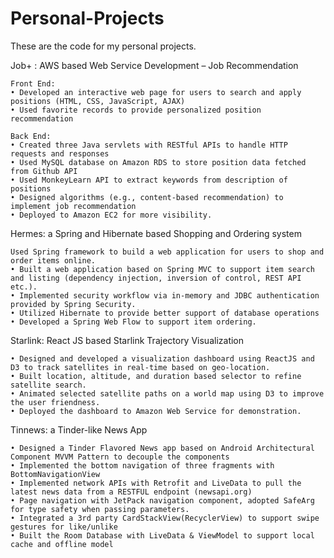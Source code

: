 # Personal-Projects
These are the code for my personal projects.

Job+ : AWS based Web Service Development – Job Recommendation
    
    Front End:
    • Developed an interactive web page for users to search and apply positions (HTML, CSS, JavaScript, AJAX)
    • Used favorite records to provide personalized position recommendation
   
    Back End:
    • Created three Java servlets with RESTful APIs to handle HTTP requests and responses
    • Used MySQL database on Amazon RDS to store position data fetched from Github API
    • Used MonkeyLearn API to extract keywords from description of positions
    • Designed algorithms (e.g., content-based recommendation) to implement job recommendation
    • Deployed to Amazon EC2 for more visibility.

Hermes: a Spring and Hibernate based Shopping and Ordering system

    Used Spring framework to build a web application for users to shop and order items online.
    • Built a web application based on Spring MVC to support item search and listing (dependency injection, inversion of control, REST API etc.).
    • Implemented security workflow via in-memory and JDBC authentication provided by Spring Security.
    • Utilized Hibernate to provide better support of database operations
    • Developed a Spring Web Flow to support item ordering.
    
Starlink: React JS based Starlink Trajectory Visualization
  
    • Designed and developed a visualization dashboard using ReactJS and D3 to track satellites in real-time based on geo-location.
    • Built location, altitude, and duration based selector to refine satellite search.
    • Animated selected satellite paths on a world map using D3 to improve the user friendness.
    • Deployed the dashboard to Amazon Web Service for demonstration.
 
Tinnews: a Tinder-like News App
  
    • Designed a Tinder Flavored News app based on Android Architectural Component MVVM Pattern to decouple the components
    • Implemented the bottom navigation of three fragments with BottomNavigationView
    • Implemented network APIs with Retrofit and LiveData to pull the latest news data from a RESTFUL endpoint (newsapi.org)
    • Page navigation with JetPack navigation component, adopted SafeArg for type safety when passing parameters.
    • Integrated a 3rd party CardStackView(RecyclerView) to support swipe gestures for like/unlike
    • Built the Room Database with LiveData & ViewModel to support local cache and offline model
